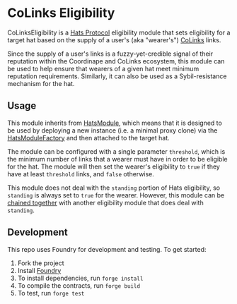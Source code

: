 # CoLinks Eligibility

CoLinksEligibility is a [Hats Protocol](https://github.com/Hats-Protocol/hats-protocol) eligibility module that sets eligibility for a target hat based on the supply of a user's (aka "wearer's") [CoLinks](https://github.com/coordinape/coordinape-protocol/blob/main/contracts/colinks/CoLinks.sol) links.

Since the supply of a user's links is a fuzzy-yet-credible signal of their reputation within the Coordinape and CoLinks ecosystem, this module can be used to help ensure that wearers of a given hat meet minimum reputation requirements. Similarly, it can also be used as a Sybil-resistance mechanism for the hat.

## Usage

This module inherits from [HatsModule](https://github.com/Hats-Protocol/hats-module), which means that it is designed to be used by deploying a new instance (i.e. a minimal proxy clone) via the [HatsModuleFactory](https://github.com/Hats-Protocol/hats-module/blob/main/src/HatsModuleFactory.sol) and then attached to the target hat.

The module can be configured with a single parameter `threshold`, which is the minimum number of links that a wearer must have in order to be eligible for the hat. The module will then set the wearer's eligibility to `true` if they have at least `threshold` links, and `false` otherwise.

This module does not deal with the `standing` portion of Hats eligibility, so `standing` is always set to `true` for the wearer. However, this module can be [chained together](https://docs.hatsprotocol.xyz/for-developers/hats-modules/building-hats-modules/about-module-chains) with another eligibility module that does deal with `standing`.

## Development

This repo uses Foundry for development and testing. To get started:

1. Fork the project
2. Install [Foundry](https://book.getfoundry.sh/getting-started/installation)
3. To install dependencies, run `forge install`
4. To compile the contracts, run `forge build`
5. To test, run `forge test`
